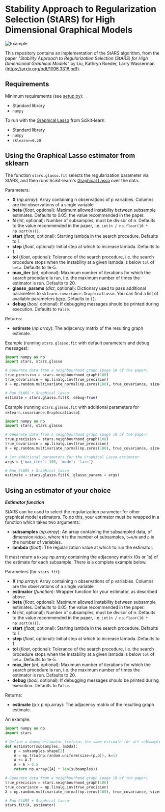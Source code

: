 # Stability Approach to Regularization Selection (StARS) for High Dimensional Graphical Models

![Example](doc/demo.png)

This repository contains an implementation of the StARS algorithm, from the paper *"Stability Approach to Regularization Selection (StARS) for High Dimensional Graphical Models"* by Liu, Kathryn Roeder, Larry Wasserman (https://arxiv.org/pdf/1006.3316.pdf).

## Requirements

Minimum requirements (see [setup.py](setup.py)):

- Standard library
- `numpy`

To run with the [Graphical Lasso](https://scikit-learn.org/stable/modules/generated/sklearn.covariance.GraphicalLasso.html) from Scikit-learn:
- Standard library
- `numpy`
- `sklearn>=0.20`

## Using the Graphical Lasso estimator from sklearn

The function `stars.glasso.fit` selects the regularization parameter via StARS, and then runs Scikit-learn's [Graphical Lasso](https://scikit-learn.org/stable/modules/generated/sklearn.covariance.GraphicalLasso.html) over the data.

Parameters:

- **X** (*np.array*): Array containing n observations of p variables. Columns are the observations of a single variable
- **beta** (*float*, optional): Maximum allowed instability between subsample estimates. Defaults to 0.05, the value recommended in the paper.
- **N** (*int*, optional): Number of subsamples, must be divisor of n. Defaults to the value recommended in the paper, i.e. `int(n / np.floor(10 * np.sqrt(n)))`.
- **start** (*float*, optional): Starting lambda in the search procedure. Defaults to 1.
- **step** (*float*, optional): Initial step at which to increase lambda. Defaults to 1.
- **tol** (*float*, optional): Tolerance of the search procedure, i.e. the search procedure stops when the instability at a given lambda is below `tol` of `beta`. Defaults to 1e-5.
- **max_iter** (*int*, optional): Maximum number of iterations for which the search procedure is run, i.e. the maximum number of times the estimator is run. Defaults to 20.
- **glasso_params** (*dict*, optional): Dictionary used to pass additional parameters to `sklearn.covariance.GraphicalLasso`. You can find a list of available parameters [here](https://scikit-learn.org/stable/modules/generated/sklearn.covariance.GraphicalLasso.html). Defaults to `{}`.
- **debug** (*bool*, optional): If debugging messages should be printed during execution. Defaults to `False`.

Returns:

- **estimate** (*np.array*): The adjacency matrix of the resulting graph estimate.

Example (running `stars.glasso.fit` with default parameters and debug messages):

```python
import numpy as np
import stars, stars.glasso

# Generate data from a neighbourhood graph (page 10 of the paper)
true_precision = stars.neighbourhood_graph(100)
true_covariance = np.linalg.inv(true_precision)
X = np.random.multivariate_normal(np.zeros(100), true_covariance, size=400)

# Run StARS + Graphical lasso
estimate = stars.glasso.fit(X, debug=True)
```

Example (running `stars.glasso.fit` with additional parameters for `sklearn.covariance.GraphicalLasso`):

```python
import numpy as np
import stars, stars.glasso

# Generate data from a neighbourhood graph (page 10 of the paper)
true_precision = stars.neighbourhood_graph(100)
true_covariance = np.linalg.inv(true_precision)
X = np.random.multivariate_normal(np.zeros(100), true_covariance, size=400)

# Set additional parameters for the Graphical Lasso estimator
args = {'max_iter': 100, 'mode': 'lars'}

# Run StARS + Graphical lasso
estimate = stars.glasso.fit(X, glasso_params = args)
```

## Using an estimator of your choice

***Estimator function***

StARS can be used to select the regularization parameter for other graphical model estimators. To do this, your estimator must be wrapped in a function which takes two arguments:

- **subsamples** (*np.array*): An array containing the subsampled data, of dimension `Nxbxp`, where `N` is the number of subsamples, `b=n/N` and `p` is the number of variables.
- **lambda** (*float*): The regularization value at which to run the estimator.

It must return a `Nxpxp` *np.array* containing the adjacency matrix (0s or 1s) of the estimate for each subsample. There is a complete example below.

Parameters (for `stars.fit`):

- **X** (*np.array*): Array containing n observations of p variables. Columns are the observations of a single variable
- **estimator** (*function*): Wrapper function for your estimator, as described above.
- **beta** (*float*, optional): Maximum allowed instability between subsample estimates. Defaults to 0.05, the value recommended in the paper.
- **N** (*int*, optional): Number of subsamples, must be divisor of n. Defaults to the value recommended in the paper, i.e. `int(n / np.floor(10 * np.sqrt(n)))`.
- **start** (*float*, optional): Starting lambda in the search procedure. Defaults to 1.
- **step** (*float*, optional): Initial step at which to increase lambda. Defaults to 1.
- **tol** (*float*, optional): Tolerance of the search procedure, i.e. the search procedure stops when the instability at a given lambda is below `tol` of `beta`. Defaults to 1e-5.
- **max_iter** (*int*, optional): Maximum number of iterations for which the search procedure is run, i.e. the maximum number of times the estimator is run. Defaults to 20.
- **debug** (*bool*, optional): If debugging messages should be printed during execution. Defaults to `False`.

Returns:

- **estimate** (p x p np.array): The adjacency matrix of the resulting graph estimate.

An example:

```python
import numpy as np
import stars

# Define a dummy estimator (returns the same estimate for all subsamples)
def estimator(subsamples, lmbda):
    p = subsamples.shape[2]
    A = np.triu(np.random.uniform(size=(p,p)), k=1)
    A += A.T
    A = A > 0.5
    return np.array([A] * len(subsamples))

# Generate data from a neighbourhood graph (page 10 of the paper)
true_precision = stars.neighbourhood_graph(100)
true_covariance = np.linalg.inv(true_precision)
X = np.random.multivariate_normal(np.zeros(100), true_covariance, size=400)

# Run StARS + Graphical lasso
stars.fit(X, estimator)
```
